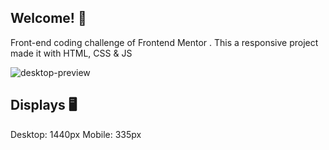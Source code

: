 ## Welcome! 👋

Front-end coding challenge of Frontend Mentor . This a responsive project made it with HTML, CSS & JS

![desktop-preview](https://user-images.githubusercontent.com/93484199/182497255-dca3a905-d94a-4df5-b1ce-6bbbd80a93c1.jpg)

## Displays 🖥️

Desktop: 1440px
Mobile: 335px
